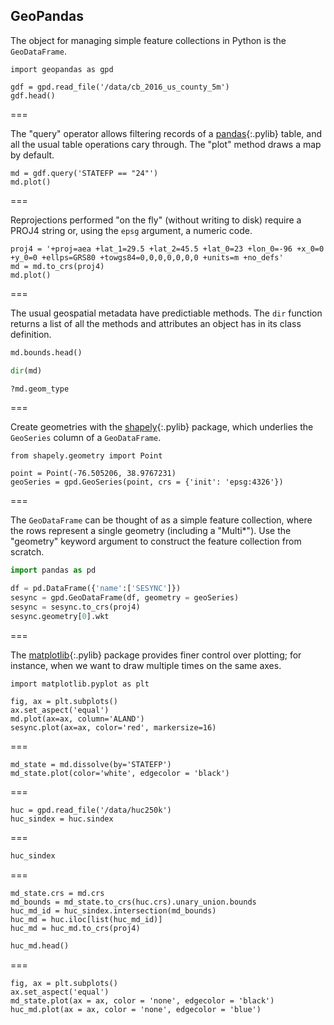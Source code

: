## GeoPandas

The object for managing simple feature collections in Python is the `GeoDataFrame`.

```{python, title = "{{ site.handouts[0] }}"}
import geopandas as gpd

gdf = gpd.read_file('/data/cb_2016_us_county_5m')
gdf.head()
```

===

The "query" operator allows filtering records of a [pandas](){:.pylib} table, and all the usual
table operations cary through. The "plot" method draws a map by default.

```{python, title = "{{ site.handouts[0] }}"}
md = gdf.query('STATEFP == "24"')
md.plot()
```

===

Reprojections performed "on the fly" (without writing to disk) require a PROJ4 string or, using the `epsg` argument, a numeric code.

```{python, title = "{{ site.handouts[0] }}"}
proj4 = '+proj=aea +lat_1=29.5 +lat_2=45.5 +lat_0=23 +lon_0=-96 +x_0=0 +y_0=0 +ellps=GRS80 +towgs84=0,0,0,0,0,0,0 +units=m +no_defs'
md = md.to_crs(proj4)
md.plot()
```

===

The usual geospatial metadata have predictiable methods. The `dir` function returns a list of all the methods and attributes an object has in its class definition.

```python
md.bounds.head()
```
```python
dir(md)
```
```python
?md.geom_type
```

===

Create geometries with the [shapely](){:.pylib} package, which underlies the 
`GeoSeries` column of a `GeoDataFrame`.

```{python, title = "{{ site.handouts[0] }}"}
from shapely.geometry import Point

point = Point(-76.505206, 38.9767231)
geoSeries = gpd.GeoSeries(point, crs = {'init': 'epsg:4326'})
```

===

The `GeoDataFrame` can be thought of as a simple feature collection, where the rows represent a single geometry (including a "Multi\*"). Use the "geometry" keyword argument to construct the feature collection from scratch.

```python
import pandas as pd

df = pd.DataFrame({'name':['SESYNC']})
sesync = gpd.GeoDataFrame(df, geometry = geoSeries)
sesync = sesync.to_crs(proj4)
sesync.geometry[0].wkt
```

===

The [matplotlib](){:.pylib} package provides finer control over plotting; for instance, when we want to draw multiple times on the same axes.

```{python, title = "{{ site.handouts[0] }}"}
import matplotlib.pyplot as plt

fig, ax = plt.subplots()
ax.set_aspect('equal')
md.plot(ax=ax, column='ALAND')
sesync.plot(ax=ax, color='red', markersize=16)
```

===

```{python, title = "{{ site.handouts[0] }}"}
md_state = md.dissolve(by='STATEFP')
md_state.plot(color='white', edgecolor = 'black')
```

===

```{python, title = "{{ site.handouts[0] }}"}
huc = gpd.read_file('/data/huc250k')
huc_sindex = huc.sindex
```

===

```python
huc_sindex
```

===

```{python, title = "{{ site.handouts[0] }}"}
md_state.crs = md.crs
md_bounds = md_state.to_crs(huc.crs).unary_union.bounds
huc_md_id = huc_sindex.intersection(md_bounds)
huc_md = huc.iloc[list(huc_md_id)]
huc_md = huc_md.to_crs(proj4)
```

```python
huc_md.head()
```

===

```{python, title = "{{ site.handouts[0] }}"}
fig, ax = plt.subplots()
ax.set_aspect('equal')
md_state.plot(ax = ax, color = 'none', edgecolor = 'black')
huc_md.plot(ax = ax, color = 'none', edgecolor = 'blue')
```